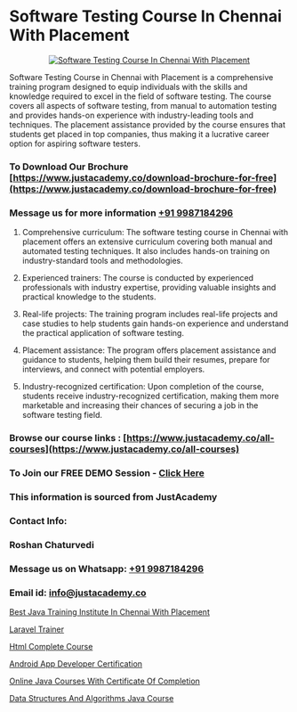 # Software Testing Course In Chennai With Placement

<p align="center">
  <a href="https://justacademy.co/program-detail/software-testing">
    <img src="https://justacademy.co/storage2/program_images/1704700438.webp" alt="Software Testing Course In Chennai With Placement">
  </a>
</p>


Software Testing Course in Chennai with Placement is a comprehensive training program designed to equip individuals with the skills and knowledge required to excel in the field of software testing. The course covers all aspects of software testing, from manual to automation testing and provides hands-on experience with industry-leading tools and techniques. The placement assistance provided by the course ensures that students get placed in top companies, thus making it a lucrative career option for aspiring software testers.
### To Download Our Brochure [https://www.justacademy.co/download-brochure-for-free](https://www.justacademy.co/download-brochure-for-free)
### Message us for more information [+91 9987184296](https://api.whatsapp.com/send?phone=919987184296)
1) Comprehensive curriculum: The software testing course in Chennai with placement offers an extensive curriculum covering both manual and automated testing techniques. It also includes hands-on training on industry-standard tools and methodologies.

2) Experienced trainers: The course is conducted by experienced professionals with industry expertise, providing valuable insights and practical knowledge to the students.

3) Real-life projects: The training program includes real-life projects and case studies to help students gain hands-on experience and understand the practical application of software testing.

4) Placement assistance: The program offers placement assistance and guidance to students, helping them build their resumes, prepare for interviews, and connect with potential employers.

5) Industry-recognized certification: Upon completion of the course, students receive industry-recognized certification, making them more marketable and increasing their chances of securing a job in the software testing field.

### Browse our course links : [https://www.justacademy.co/all-courses](https://www.justacademy.co/all-courses) 
### To Join our FREE DEMO Session - [Click Here](https://www.justacademy.co/register-for-course-demo)


### This information is sourced from JustAcademy
### Contact Info:
### Roshan Chaturvedi
### Message us on Whatsapp: [+91 9987184296](https://api.whatsapp.com/send?phone=919987184296)
### Email id: [info@justacademy.co](mailto:info@justacademy.co)
                
[Best Java Training Institute In Chennai With Placement](https://www.linkedin.com/pulse/best-java-training-institute-chennai-placement-qesre?trackingId=gQ2Fev98qEwTLlm0VVNf6Q%3D%3D&lipi=urn%3Ali%3Apage%3Ad_flagship3_company_admin%3BBLvwE5WSQ1yNRcYM20AJ%2Fw%3D%3D)

[Laravel Trainer](https://www.linkedin.com/pulse/laravel-trainer-justacademy-sunnyvale-pamhc?trackingId=sSQolHbXqH1SWPwAhJ6vTQ%3D%3D&lipi=urn%3Ali%3Apage%3Ad_flagship3_company_admin%3BUjFoUpg3TaeqGUVsU2Vh7w%3D%3D)

[Html Complete Course](https://medium.com/@kumarishimmi99/html-complete-course-a5270337d008)

[Android App Developer Certification](https://medium.com/@justacademytraining/android-app-developer-certification-ab683f2a3fb6)

[Online Java Courses With Certificate Of Completion](https://justacademyin.github.io/justacademy/Online-Java-Courses-With-Certificate-Of-Completion)

[Data Structures And Algorithms Java Course](https://justacademyin.github.io/justacademy/Data-Structures-And-Algorithms-Java-Course)

